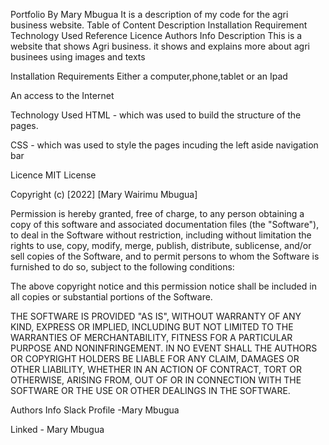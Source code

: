 Portfolio
By Mary Mbugua
It is a description of my  code for the agri business website.
Table of Content
Description
Installation Requirement
Technology Used
Reference
Licence
Authors Info
Description
This is a website that shows Agri business. it shows and explains more about agri businees using images and texts

Installation
Requirements
Either a computer,phone,tablet or an Ipad

An access to the Internet

Technology Used
HTML - which was used to build the structure of the pages.

CSS - which was used to style the pages incuding the left aside navigation bar


Licence
MIT License

Copyright (c) [2022] [Mary Wairimu Mbugua]

Permission is hereby granted, free of charge, to any person obtaining a copy of this software and associated documentation files (the "Software"), to deal in the Software without restriction, including without limitation the rights to use, copy, modify, merge, publish, distribute, sublicense, and/or sell copies of the Software, and to permit persons to whom the Software is furnished to do so, subject to the following conditions:

The above copyright notice and this permission notice shall be included in all copies or substantial portions of the Software.

THE SOFTWARE IS PROVIDED "AS IS", WITHOUT WARRANTY OF ANY KIND, EXPRESS OR IMPLIED, INCLUDING BUT NOT LIMITED TO THE WARRANTIES OF MERCHANTABILITY, FITNESS FOR A PARTICULAR PURPOSE AND NONINFRINGEMENT. IN NO EVENT SHALL THE AUTHORS OR COPYRIGHT HOLDERS BE LIABLE FOR ANY CLAIM, DAMAGES OR OTHER LIABILITY, WHETHER IN AN ACTION OF CONTRACT, TORT OR OTHERWISE, ARISING FROM, OUT OF OR IN CONNECTION WITH THE SOFTWARE OR THE USE OR OTHER DEALINGS IN THE SOFTWARE.

Authors Info
Slack Profile -Mary Mbugua

Linked - Mary Mbugua